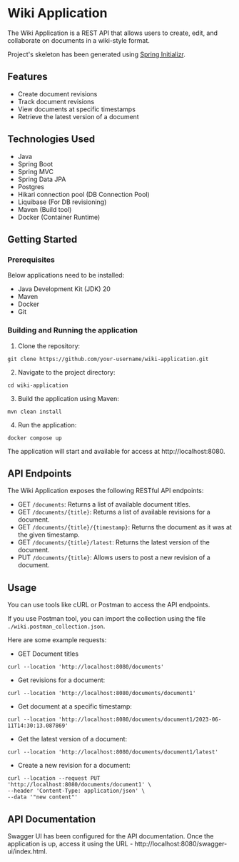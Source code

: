 # Wiki Application
The Wiki Application is a REST API that allows users to create, edit, and collaborate on documents in a wiki-style format.

Project's skeleton has been generated using [Spring Initializr](https://start.spring.io).
## Features
- Create document revisions
- Track document revisions
- View documents at specific timestamps
- Retrieve the latest version of a document
## Technologies Used
- Java
- Spring Boot
- Spring MVC
- Spring Data JPA
- Postgres
- Hikari connection pool (DB Connection Pool)
- Liquibase (For DB revisioning)
- Maven (Build tool)
- Docker (Container Runtime)

## Getting Started

### Prerequisites
Below applications need to be installed:
- Java Development Kit (JDK) 20
- Maven
- Docker
- Git
### Building and Running the application
1. Clone the repository:
```shell
git clone https://github.com/your-username/wiki-application.git
```
2. Navigate to the project directory:
```shell
cd wiki-application
```
3. Build the application using Maven:
```shell
mvn clean install
```
4. Run the application:
```shell
docker compose up
```

The application will start and available for access at http://localhost:8080.

## API Endpoints

The Wiki Application exposes the following RESTful API endpoints:

- GET `/documents`: Returns a list of available document titles.
- GET `/documents/{title}`: Returns a list of available revisions for a document.
- GET `/documents/{title}/{timestamp}`: Returns the document as it was at the given timestamp.
- GET `/documents/{title}/latest`: Returns the latest version of the document.
- PUT `/documents/{title}`: Allows users to post a new revision of a document.

## Usage
You can use tools like cURL or Postman to access the API endpoints.

If you use Postman tool, you can import the collection using the file `./wiki.postman_collection.json`.

Here are some example requests:

- GET Document titles
```shell
curl --location 'http://localhost:8080/documents'
```
- Get revisions for a document:
```shell
curl --location 'http://localhost:8080/documents/document1'
```
- Get document at a specific timestamp:
```shell
curl --location 'http://localhost:8080/documents/document1/2023-06-11T14:30:13.087869'
```
- Get the latest version of a document:
```shell
curl --location 'http://localhost:8080/documents/document1/latest'
```
- Create a new revision for a document:
```shell
curl --location --request PUT 'http://localhost:8080/documents/document1' \
--header 'Content-Type: application/json' \
--data '"new content"'
```

## API Documentation

Swagger UI has been configured for the API documentation. Once the application is up, access it using the URL - http://localhost:8080/swagger-ui/index.html.
